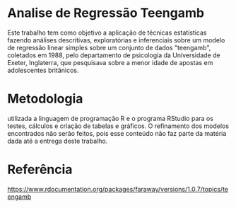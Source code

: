 # Analise de Regressão Teengamb
Este trabalho tem como objetivo a aplicação de técnicas estatísticas fazendo análises descritivas, exploratórias e inferenciais sobre um modelo de regressão linear simples sobre um conjunto de dados "teengamb",  coletados em 1988, pelo departamento de psicologia da Universidade de Exeter, Inglaterra, que pesquisava sobre a menor idade de apostas em adolescentes britânicos.

# Metodologia
utilizada a linguagem de programação R e o programa RStudio para os testes, cálculos e criação de tabelas e gráficos. O refinamento dos modelos encontrados não serão feitos, pois esse conteúdo não faz parte da matéria dada até a entrega deste trabalho.

# Referência 
https://www.rdocumentation.org/packages/faraway/versions/1.0.7/topics/teengamb
